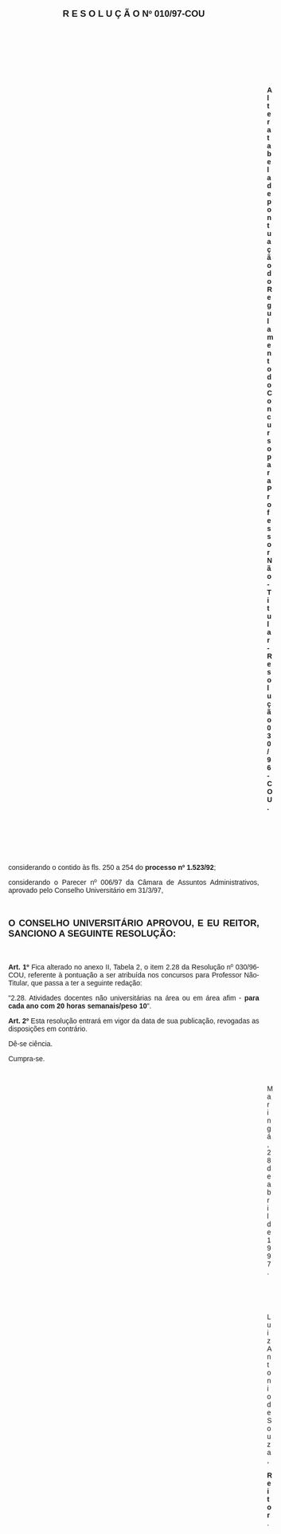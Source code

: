 <BODY>

<B><FONT FACE="Arial" SIZE=4><P ALIGN="CENTER">R E S O L U &Ccedil; &Atilde; O   Nº   010/97-COU</P>
</B></FONT><FONT FACE="Arial">
<P>&nbsp;</P>
<P>&nbsp;</P>
<P>&nbsp;</P>
<P>&nbsp;</P><DIR>
<DIR>
<DIR>
<DIR>
<DIR>
<DIR>
<DIR>
<DIR>
<DIR>
<DIR>
<DIR>
<DIR>
<DIR>

<B><P ALIGN="JUSTIFY">Altera tabela de pontua&ccedil;&atilde;o do Regulamento do Concurso para Professor N&atilde;o-Titular - Resolu&ccedil;&atilde;o 030/96-COU.</P>
</B>
<P>&nbsp;</P>
<P>&nbsp;</P>
<P>&nbsp;</P></DIR>
</DIR>
</DIR>
</DIR>
</DIR>
</DIR>
</DIR>
</DIR>
</DIR>
</DIR>
</DIR>
</DIR>
</DIR>

<P ALIGN="JUSTIFY">&#9;&#9;considerando o contido &agrave;s fls. 250 a 254 do <B>processo nº 1.523/92</B>;</P>
<P ALIGN="JUSTIFY">&#9;&#9;considerando o Parecer nº 006/97 da C&acirc;mara de Assuntos Administrativos, aprovado pelo Conselho Universit&aacute;rio em 31/3/97,</P>
<P ALIGN="JUSTIFY"></P>
<P ALIGN="JUSTIFY">&nbsp;</P>
</FONT><B><FONT FACE="Arial" SIZE=4><P ALIGN="JUSTIFY">O CONSELHO UNIVERSIT&Aacute;RIO APROVOU, E EU REITOR, SANCIONO A SEGUINTE RESOLU&Ccedil;&Atilde;O:</P>
</B></FONT><FONT FACE="Arial"><P ALIGN="JUSTIFY"></P>
<P ALIGN="JUSTIFY">&nbsp;</P>
<P ALIGN="JUSTIFY">&#9;&#9;<B>Art. 1º </B>Fica alterado no anexo II,  Tabela 2, o item 2.28 da Resolu&ccedil;&atilde;o nº 030/96-COU, referente &agrave; pontua&ccedil;&atilde;o a ser atribu&iacute;da nos concursos para Professor N&atilde;o-Titular, que passa a ter a seguinte reda&ccedil;&atilde;o:</P>
<P ALIGN="JUSTIFY">&#9;&#9;&quot;2.28. Atividades docentes n&atilde;o universit&aacute;rias na &aacute;rea ou em &aacute;rea afim - <B>para cada ano com 20 horas semanais/peso 10</B>&quot;.</P>
<P ALIGN="JUSTIFY">&#9;&#9;<B>Art. 2º</B> Esta resolu&ccedil;&atilde;o entrar&aacute; em vigor da data de sua publica&ccedil;&atilde;o, revogadas as disposi&ccedil;&otilde;es em contr&aacute;rio.</P>
<P>&#9;&#9;D&ecirc;-se ci&ecirc;ncia.</P>
<P>&#9;&#9;Cumpra-se.</P>

<P>&nbsp;</P><DIR>
<DIR>
<DIR>
<DIR>
<DIR>
<DIR>
<DIR>
<DIR>
<DIR>
<DIR>
<DIR>
<DIR>
<DIR>

<P>Maring&aacute;, 28 de abril de 1997.</P>

<P>&nbsp;</P>
<P>&nbsp;</P>
<P>Luiz Antonio de Souza,</P>
<B><P>Reitor</B>.</P>

</FONT><FONT SIZE=2><P>&nbsp;</P></DIR>
</DIR>
</DIR>
</DIR>
</DIR>
</DIR>
</DIR>
</DIR>
</DIR>
</DIR>
</DIR>
</DIR>
</DIR>
</FONT></BODY>
